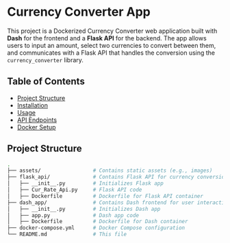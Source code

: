 # Currency Converter App

This project is a Dockerized Currency Converter web application built with **Dash** for the frontend and a **Flask API** for the backend. The app allows users to input an amount, select two currencies to convert between them, and communicates with a Flask API that handles the conversion using the `currency_converter` library.

## Table of Contents
- [Project Structure](#project-structure)
- [Installation](#installation)
- [Usage](#usage)
- [API Endpoints](#api-endpoints)
- [Docker Setup](#docker-setup)

## Project Structure

```bash
.
├── assets/                 # Contains static assets (e.g., images)
├── flask_api/              # Contains Flask API for currency conversion
│   ├── __init__.py         # Initializes Flask app
│   ├── Cur_Rate_Api.py     # Flask API code
│   ├── Dockerfile          # Dockerfile for Flask API container
├── dash_app/               # Contains Dash frontend for user interaction
│   ├── __init__.py         # Initializes Dash app
│   ├── app.py              # Dash app code
│   ├── Dockerfile          # Dockerfile for Dash container
├── docker-compose.yml      # Docker Compose configuration
└── README.md               # This file
